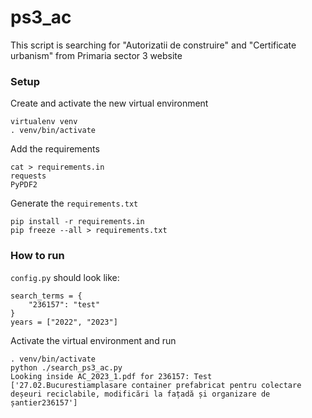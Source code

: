 # ps3_ac
This script is searching for "Autorizatii de construire" and "Certificate urbanism" from Primaria sector 3 website

### Setup
Create and activate the new virtual environment

```shell
virtualenv venv
. venv/bin/activate
```

Add the requirements
```shell
cat > requirements.in
requests
PyPDF2
```

Generate the `requirements.txt`
```shell
pip install -r requirements.in
pip freeze --all > requirements.txt
```

### How to run
`config.py` should look like:
```
search_terms = {
    "236157": "test"
}
years = ["2022", "2023"]
```

Activate the virtual environment and run
```
. venv/bin/activate
python ./search_ps3_ac.py
Looking inside AC_2023_1.pdf for 236157: Test
['27.02.Bucurestiamplasare container prefabricat pentru colectare deșeuri reciclabile, modificări la fațadă și organizare de șantier236157']
```

